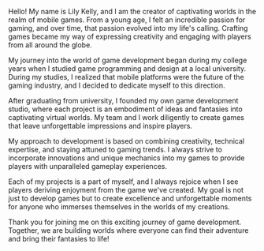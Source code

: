 Hello! My name is Lily Kelly, and I am the creator of captivating worlds in the realm of mobile games. From a young age, I felt an incredible passion for gaming, and over time, that passion evolved into my life's calling. Crafting games became my way of expressing creativity and engaging with players from all around the globe.

My journey into the world of game development began during my college years when I studied game programming and design at a local university. During my studies, I realized that mobile platforms were the future of the gaming industry, and I decided to dedicate myself to this direction.

After graduating from university, I founded my own game development studio, where each project is an embodiment of ideas and fantasies into captivating virtual worlds. My team and I work diligently to create games that leave unforgettable impressions and inspire players.

My approach to development is based on combining creativity, technical expertise, and staying attuned to gaming trends. I always strive to incorporate innovations and unique mechanics into my games to provide players with unparalleled gameplay experiences.

Each of my projects is a part of myself, and I always rejoice when I see players deriving enjoyment from the game we've created. My goal is not just to develop games but to create excellence and unforgettable moments for anyone who immerses themselves in the worlds of my creations.

Thank you for joining me on this exciting journey of game development. Together, we are building worlds where everyone can find their adventure and bring their fantasies to life!
